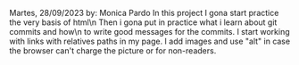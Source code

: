Martes, 28/09/2023
by: Monica Pardo
In this project I gona start practice the very basis of html\n
Then i gona put in practice what i learn about git commits and how\n
to write good messages for the commits.
I start working with links with relatives paths in my page.
I add images and use "alt" in case the browser can't charge the picture or for non-readers.